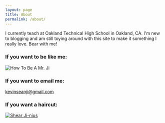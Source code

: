 ```yaml
---
layout: page
title: About
permalink: /about/
---
```


I currently teach at Oakland Technical High School in Oakland, CA. I'm new to blogging and am still toying around with this site to make it something I really love. Bear with me!

### If you want to be like me:

<IMG SRC="http://i.imgur.com/AifuXIe.jpg" ALT="How To Be A Mr. Ji">

### If you want to email me:

[kevinseanji@gmail.com](mailto:kevinseanji@gmail.com)

### If you want a haircut:

<a href="www.shearjinius.com">
<img border="0" alt="Shear Ji-nius" src="http://i.imgur.com/Lfj8K3K.png">
